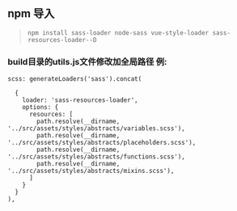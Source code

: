 ## npm 导入
> `npm install sass-loader node-sass vue-style-loader sass-resources-loader--D`


### build目录的utils.js文件修改加全局路径 例:
```
scss: generateLoaders('sass').concat(

  {
    loader: 'sass-resources-loader',
    options: {
      resources: [
        path.resolve(__dirname, '../src/assets/styles/abstracts/variables.scss'),
        path.resolve(__dirname, '../src/assets/styles/abstracts/placeholders.scss'),
        path.resolve(__dirname, '../src/assets/styles/abstracts/functions.scss'),
        path.resolve(__dirname, '../src/assets/styles/abstracts/mixins.scss'),
      ]
    }
  }
),
```
